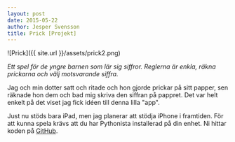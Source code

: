 ```yaml
---
layout: post
date: 2015-05-22
author: Jesper Svensson
title: Prick [Projekt]
---
```


![Prick]({{ site.url }}/assets/prick2.png)

*Ett spel för de yngre barnen som lär sig siffror. Reglerna är enkla, räkna prickarna och välj motsvarande siffra.*

Jag och min dotter satt och ritade och hon gjorde prickar på sitt papper, sen räknade hon dem och bad mig skriva den siffran på pappret. Det var helt enkelt på det viset jag fick idéen till denna lilla "app".

Just nu stöds bara iPad, men jag planerar att stödja iPhone i framtiden. För att kunna spela krävs att du har Pythonista installerad på din enhet. Ni hittar koden på [GitHub](https://github.com/jesperpsvensson/Pythonista-scripts).
